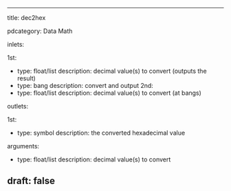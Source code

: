 --- 


title: dec2hex

pdcategory: Data Math

inlets:

  1st:
  - type: float/list
    description: decimal value(s) to convert (outputs the result)
  - type: bang
    description: convert and output
  2nd:
  - type: float/list
    description: decimal value(s) to convert (at bangs)

outlets:

  1st:
  - type: symbol
    description: the converted hexadecimal value

arguments:
  - type: float/list
    description: decimal value(s) to convert





draft: false
---